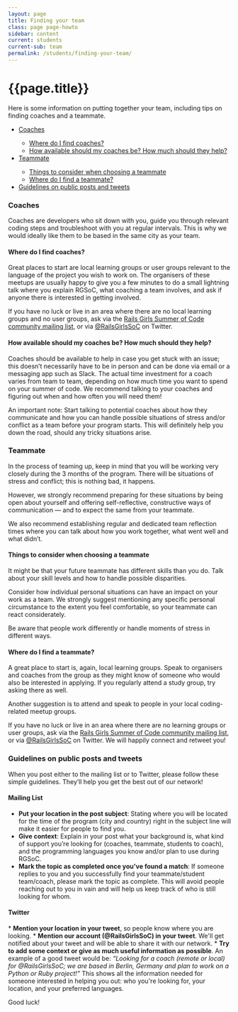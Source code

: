```yaml
---
layout: page
title: Finding your team
class: page page-howto
sidebar: content
current: students
current-sub: team
permalink: /students/finding-your-team/
---
```


<h1>{{page.title}}</h1>

Here is some information on putting together your team, including tips on finding coaches and a teammate.

<ul>
  <li><a href="#coaches">Coaches</a></li>
    <ul>
      <li><a href="#find-coaches">Where do I find coaches?</a></li>
      <li><a href="#coach-help">How available should my coaches be? How much should they help?</a></li>
    </ul>
  <li><a href="#teammate">Teammate</a></li>
    <ul>
      <li><a href="#choosing-teammate">Things to consider when choosing a teammate</a></li>
      <li><a href="#find-teammate">Where do I find a teammate?</a></li>
    </ul>
  <li><a href="#guidelines">Guidelines on public posts and tweets</a></li>
</ul>

<h3 id="coaches">Coaches</h3>

Coaches are developers who sit down with you, guide you through relevant coding steps and troubleshoot with you at regular intervals. This is why we would ideally like them to be based in the same city as your team.

<h4 id="find-coaches">Where do I find coaches?</h4>  

Great places to start are local learning groups or user groups relevant to the language of the project you wish to work on. The organisers of these meetups are usually happy to give you a few minutes to do a small lightning talk where you explain RGSoC, what coaching a team involves, and ask if anyone there is interested in getting involved.

If you have no luck or live in an area where there are no local learning groups and no user groups, ask via the <a href="https://groups.google.com/forum/#!forum/rails-girls-summer-of-code-community">Rails Girls Summer of Code community mailing list</a>, or via <a href="https://www.twitter.com/railsgirlssoc">@RailsGirlsSoC</a> on Twitter.

<h4 id="coach-help">How available should my coaches be? How much should they help?</h4>  

Coaches should be available to help in case you get stuck with an issue; this doesn’t necessarily have to be in person and can be done via email or a messaging app such as Slack. The actual time investment for a coach varies from team to team, depending on how much time you want to spend on your summer of code. We recommend talking to your coaches and figuring out when and how often you will need them!

An important note: Start talking to potential coaches about how they communicate and how you can handle possible situations of stress and/or conflict as a team before your program starts. This will definitely help you down the road, should any tricky situations arise.

<h3 id="teammate">Teammate</h3>

In the process of teaming up, keep in mind that you will be working very closely during the 3 months of the program. There will be situations of stress and conflict; this is nothing bad, it happens.

However, we strongly recommend preparing for these situations by being open about yourself and offering self-reflective, constructive ways of communication — and to expect the same from your teammate.

We also recommend establishing regular and dedicated team reflection times where you can talk about how you work together, what went well and what didn’t.

<h4 id="choosing-teammate">Things to consider when choosing a teammate</h4>

It might be that your future teammate has different skills than you do. Talk about your skill levels and how to handle possible disparities.

Consider how individual personal situations can have an impact on your work as a team. We strongly suggest mentioning any specific personal circumstance to the extent you feel comfortable, so your teammate can react considerately.

Be aware that people work differently or handle moments of stress in different ways.

<h4 id="find-teammate">Where do I find a teammate?</h4>

A great place to start is, again, local learning groups. Speak to organisers and coaches from the group as they might know of someone who would also be interested in applying. If you regularly attend a study group, try asking there as well.

Another suggestion is to attend and speak to people in your local coding-related meetup groups.

If you have no luck or live in an area where there are no learning groups or user groups, ask via the <a href="https://groups.google.com/forum/#!forum/rails-girls-summer-of-code-community">Rails Girls Summer of Code community mailing list</a>, or via <a href="https://www.twitter.com/railsgirlssoc">@RailsGirlsSoC</a> on Twitter. We will happily connect and retweet you!

<h3 id="guidelines">Guidelines on public posts and tweets</h3>

When you post either to the mailing list or to Twitter, please follow these simple guidelines. They’ll help you get the best out of our network!

<h4>Mailing List</h4>

* <strong>Put your location in the post subject</strong>: Stating where you will be located for the time of the program (city and country) right in the subject line will make it easier for people to find you.
* <strong>Give context</strong>: Explain in your post what your background is, what kind of support you’re looking for (coaches, teammate, students to coach), and the programming languages you know and/or plan to use during RGSoC.
* <strong>Mark the topic as completed once you've found a match</strong>: If someone replies to you and you successfully find your teammate/student team/coach, please mark the topic as complete. This will avoid people reaching out to you in vain and will help us keep track of who is still looking for whom.

<h4>Twitter</h4>
* <strong>Mention your location in your tweet</strong>, so people know where you are looking.
* <strong>Mention our account (@RailsGirlsSoC) in your tweet</strong>. We'll get notified about your tweet and will be able to share it with our network.
* <strong>Try to add some context or give as much useful information as possible</strong>. An example of a good tweet would be: <em>“Looking for a coach (remote or local) for @RailsGirlsSoC; we are based in Berlin, Germany and plan to work on a Python or Ruby project!”</em> This shows all the information needed for someone interested in helping you out: who you're looking for, your location, and your preferred languages.

Good luck!